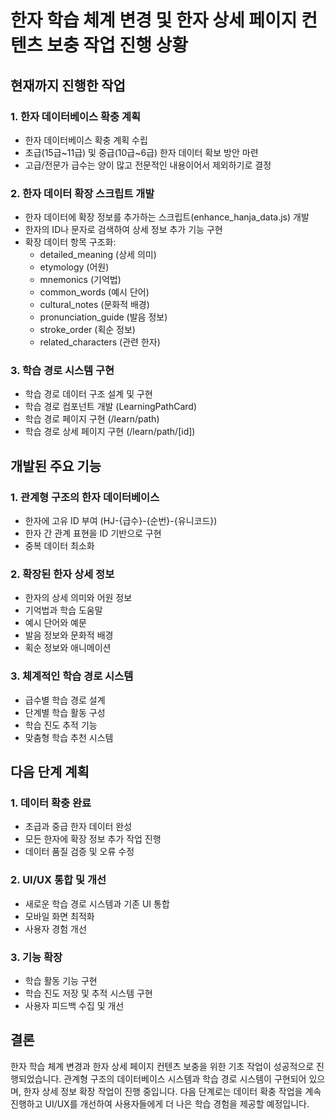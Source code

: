 # 한자 학습 체계 변경 및 한자 상세 페이지 컨텐츠 보충 작업 진행 상황

## 현재까지 진행한 작업

### 1. 한자 데이터베이스 확충 계획
- 한자 데이터베이스 확충 계획 수립
- 초급(15급~11급) 및 중급(10급~6급) 한자 데이터 확보 방안 마련
- 고급/전문가 급수는 양이 많고 전문적인 내용이어서 제외하기로 결정

### 2. 한자 데이터 확장 스크립트 개발
- 한자 데이터에 확장 정보를 추가하는 스크립트(enhance_hanja_data.js) 개발
- 한자의 ID나 문자로 검색하여 상세 정보 추가 기능 구현
- 확장 데이터 항목 구조화: 
  - detailed_meaning (상세 의미)
  - etymology (어원)
  - mnemonics (기억법)
  - common_words (예시 단어)
  - cultural_notes (문화적 배경)
  - pronunciation_guide (발음 정보)
  - stroke_order (획순 정보)
  - related_characters (관련 한자)

### 3. 학습 경로 시스템 구현
- 학습 경로 데이터 구조 설계 및 구현
- 학습 경로 컴포넌트 개발 (LearningPathCard)
- 학습 경로 페이지 구현 (/learn/path)
- 학습 경로 상세 페이지 구현 (/learn/path/[id])

## 개발된 주요 기능

### 1. 관계형 구조의 한자 데이터베이스
- 한자에 고유 ID 부여 (HJ-{급수}-{순번}-{유니코드})
- 한자 간 관계 표현을 ID 기반으로 구현
- 중복 데이터 최소화

### 2. 확장된 한자 상세 정보
- 한자의 상세 의미와 어원 정보
- 기억법과 학습 도움말
- 예시 단어와 예문
- 발음 정보와 문화적 배경
- 획순 정보와 애니메이션

### 3. 체계적인 학습 경로 시스템
- 급수별 학습 경로 설계
- 단계별 학습 활동 구성
- 학습 진도 추적 기능
- 맞춤형 학습 추천 시스템

## 다음 단계 계획

### 1. 데이터 확충 완료
- 초급과 중급 한자 데이터 완성
- 모든 한자에 확장 정보 추가 작업 진행
- 데이터 품질 검증 및 오류 수정

### 2. UI/UX 통합 및 개선
- 새로운 학습 경로 시스템과 기존 UI 통합
- 모바일 화면 최적화
- 사용자 경험 개선

### 3. 기능 확장
- 학습 활동 기능 구현
- 학습 진도 저장 및 추적 시스템 구현
- 사용자 피드백 수집 및 개선

## 결론

한자 학습 체계 변경과 한자 상세 페이지 컨텐츠 보충을 위한 기초 작업이 성공적으로 진행되었습니다. 관계형 구조의 데이터베이스 시스템과 학습 경로 시스템이 구현되어 있으며, 한자 상세 정보 확장 작업이 진행 중입니다. 다음 단계로는 데이터 확충 작업을 계속 진행하고 UI/UX를 개선하여 사용자들에게 더 나은 학습 경험을 제공할 예정입니다. 